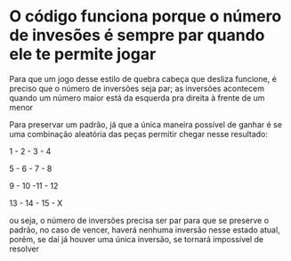 # O código funciona porque o número de invesões é sempre par quando ele te permite jogar

Para que um jogo desse estilo de quebra cabeça que desliza funcione, é preciso que o número de inversões seja par; as inversões acontecem quando um número maior está da esquerda pra direita à frente de um menor

Para preservar um padrão, já que a única maneira possível de ganhar é se uma combinação aleatória das peças permitir chegar nesse resultado:

1 - 2 - 3 - 4

5 - 6 - 7 - 8

9 - 10 -11 - 12

13 - 14 - 15 - X

ou seja, o número de inversões precisa ser par para que se preserve o padrão, no caso de vencer, haverá nenhuma inversão nesse estado atual, porém, se daí já houver uma única inversão,
se tornará impossível de resolver
